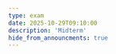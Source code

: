 ```yaml
---
type: exam
date: 2025-10-29T09:10:00
description: 'Midterm'
hide_from_announcments: true
---
```




